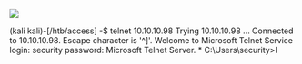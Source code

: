 ![](Maszyny/Windows/Access/Pasted%20image%2020210819210030.png)

(kali kali)-[/htb/access]
-$ telnet 10.10.10.98
Trying 10.10.10.98 ...
Connected to 10.10.10.98.
Escape character is '^]'.
Welcome to Microsoft Telnet Service
login: security
password:
Microsoft Telnet Server.
*
C:\Users\security>I
